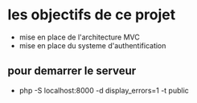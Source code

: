 # les objectifs de ce projet 

- mise en place de l'architecture MVC
- mise en place du systeme d'authentification 
## pour demarrer le serveur
- php -S localhost:8000 -d display_errors=1 -t public